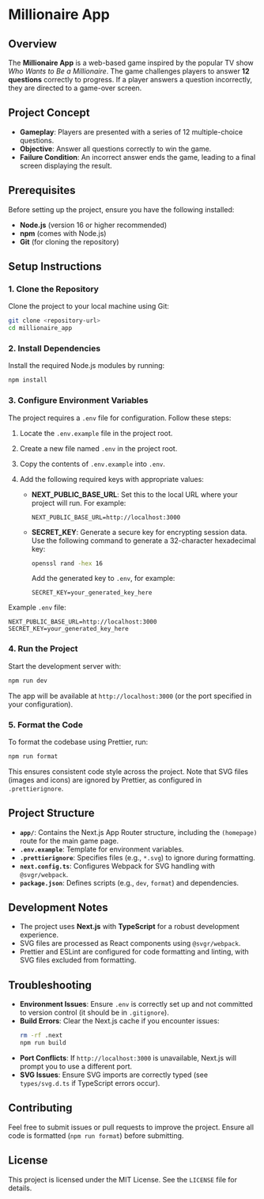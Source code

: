 # Millionaire App

## Overview
The **Millionaire App** is a web-based game inspired by the popular TV show *Who Wants to Be a Millionaire*. The game challenges players to answer **12 questions** correctly to progress. If a player answers a question incorrectly, they are directed to a game-over screen.

## Project Concept
- **Gameplay**: Players are presented with a series of 12 multiple-choice questions.
- **Objective**: Answer all questions correctly to win the game.
- **Failure Condition**: An incorrect answer ends the game, leading to a final screen displaying the result.

## Prerequisites
Before setting up the project, ensure you have the following installed:
- **Node.js** (version 16 or higher recommended)
- **npm** (comes with Node.js)
- **Git** (for cloning the repository)

## Setup Instructions

### 1. Clone the Repository
Clone the project to your local machine using Git:
```bash
git clone <repository-url>
cd millionaire_app
```

### 2. Install Dependencies
Install the required Node.js modules by running:
```bash
npm install
```

### 3. Configure Environment Variables
The project requires a `.env` file for configuration. Follow these steps:

1. Locate the `.env.example` file in the project root.
2. Create a new file named `.env` in the project root.
3. Copy the contents of `.env.example` into `.env`.
4. Add the following required keys with appropriate values:

   - **NEXT_PUBLIC_BASE_URL**: Set this to the local URL where your project will run. For example:
     ```
     NEXT_PUBLIC_BASE_URL=http://localhost:3000
     ```
   - **SECRET_KEY**: Generate a secure key for encrypting session data. Use the following command to generate a 32-character hexadecimal key:
     ```bash
     openssl rand -hex 16
     ```
     Add the generated key to `.env`, for example:
     ```
     SECRET_KEY=your_generated_key_here
     ```

Example `.env` file:
```
NEXT_PUBLIC_BASE_URL=http://localhost:3000
SECRET_KEY=your_generated_key_here
```

### 4. Run the Project
Start the development server with:
```bash
npm run dev
```
The app will be available at `http://localhost:3000` (or the port specified in your configuration).

### 5. Format the Code
To format the codebase using Prettier, run:
```bash
npm run format
```
This ensures consistent code style across the project. Note that SVG files (images and icons) are ignored by Prettier, as configured in `.prettierignore`.

## Project Structure
- **`app/`**: Contains the Next.js App Router structure, including the `(homepage)` route for the main game page.
- **`.env.example`**: Template for environment variables.
- **`.prettierignore`**: Specifies files (e.g., `*.svg`) to ignore during formatting.
- **`next.config.ts`**: Configures Webpack for SVG handling with `@svgr/webpack`.
- **`package.json`**: Defines scripts (e.g., `dev`, `format`) and dependencies.

## Development Notes
- The project uses **Next.js** with **TypeScript** for a robust development experience.
- SVG files are processed as React components using `@svgr/webpack`.
- Prettier and ESLint are configured for code formatting and linting, with SVG files excluded from formatting.

## Troubleshooting
- **Environment Issues**: Ensure `.env` is correctly set up and not committed to version control (it should be in `.gitignore`).
- **Build Errors**: Clear the Next.js cache if you encounter issues:
  ```bash
  rm -rf .next
  npm run build
  ```
- **Port Conflicts**: If `http://localhost:3000` is unavailable, Next.js will prompt you to use a different port.
- **SVG Issues**: Ensure SVG imports are correctly typed (see `types/svg.d.ts` if TypeScript errors occur).

## Contributing
Feel free to submit issues or pull requests to improve the project. Ensure all code is formatted (`npm run format`) before submitting.

## License
This project is licensed under the MIT License. See the `LICENSE` file for details.